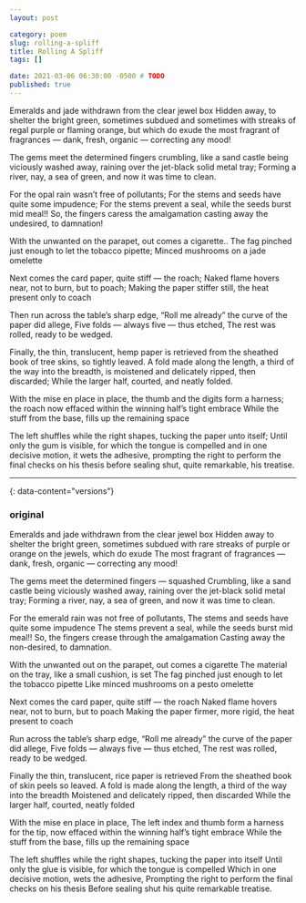 ```yaml
---
layout: post

category: poem
slug: rolling-a-spliff
title: Rolling A Spliff
tags: []

date: 2021-03-06 06:30:00 -0500 # TODO
published: true
---
```


Emeralds and jade withdrawn from the clear jewel box
Hidden away, to shelter the bright green, sometimes subdued 
and sometimes with streaks of regal purple or flaming orange, 
but which do exude the most fragrant of fragrances —
dank, fresh, organic — correcting any mood!

The gems meet the determined fingers
crumbling, like a sand castle being viciously washed
away, raining over the jet-black solid metal tray;
Forming a river, nay, a sea of green, and now it was time to clean.

For the opal rain wasn’t free of pollutants;
For the stems and seeds have quite some impudence;
For the stems prevent a seal, while the seeds burst mid meal!! 
So, the fingers caress the amalgamation
casting away the undesired, to damnation!

With the unwanted on the parapet, 
out comes a cigarette..
The fag pinched just enough
to let the tobacco pipette;
Minced mushrooms on a jade omelette

Next comes the card paper, quite stiff — the roach;
Naked flame hovers near, not to burn, but to poach; 
Making the paper stiffer still, the heat present only to coach

Then run across the table’s sharp edge,
“Roll me already” the curve of the paper did allege,
Five folds — always five — thus etched, 
The rest was rolled, ready to be wedged.

Finally, the thin, translucent, hemp paper is retrieved
from the sheathed book of tree skins, so tightly leaved.
A fold made along the length, a third of the way into the breadth,
is moistened and delicately ripped, then discarded;
While the larger half, courted, and neatly folded.

With the mise en place in place,
the thumb and the digits form a harness;
the roach now effaced within the winning half’s tight embrace
While the stuff from the base, fills up the remaining space

The left shuffles while the right shapes, tucking the paper unto itself;
Until only the gum is visible, for which the tongue is compelled
and in one decisive motion, it wets the adhesive,
prompting the right to perform the final checks on his thesis
before sealing shut, quite remarkable, his treatise.

---

{: data-content="versions"}

### original

Emeralds and jade withdrawn from the clear jewel box
Hidden away to shelter the bright green, sometimes subdued
with rare streaks of purple or orange on the jewels, which do exude
The most fragrant of fragrances — dank, fresh, organic — correcting any mood!

The gems meet the determined fingers — squashed
Crumbling, like a sand castle being viciously washed
away, raining over the jet-black solid metal tray;
Forming a river, nay, a sea of green, and now it was time to clean.

For the emerald rain was not free of pollutants,
The stems and seeds have quite some impudence
The stems prevent a seal, while the seeds burst mid meal!!
So, the fingers crease through the amalgamation
Casting away the non-desired, to damnation.

With the unwanted out on the parapet, out comes a cigarette
The material on the tray, like a small cushion, is set
The fag pinched just enough to let the tobacco pipette
Like minced mushrooms on a pesto omelette

Next comes the card paper, quite stiff — the roach
Naked flame hovers near, not to burn, but to poach
Making the paper firmer, more rigid, the heat present to coach

Run across the table’s sharp edge,
“Roll me already” the curve of the paper did allege, 
Five folds — always five — thus etched,
The rest was rolled, ready to be wedged.

Finally the thin, translucent, rice paper is retrieved 
From the sheathed book of skin peels so leaved.
A fold is made along the length,
a third of the way into the breadth
Moistened and delicately ripped, then discarded 
While the larger half, courted, neatly folded

With the mise en place in place,
The left index and thumb form a harness
for the tip, now effaced within the winning half’s tight embrace
While the stuff from the base, fills up the remaining space

The left shuffles while the right shapes, tucking the paper into itself
Until only the glue is visible, for which the tongue is compelled
Which in one decisive motion, wets the adhesive,
Prompting the right to perform the final checks on his thesis
Before sealing shut his quite remarkable treatise.

